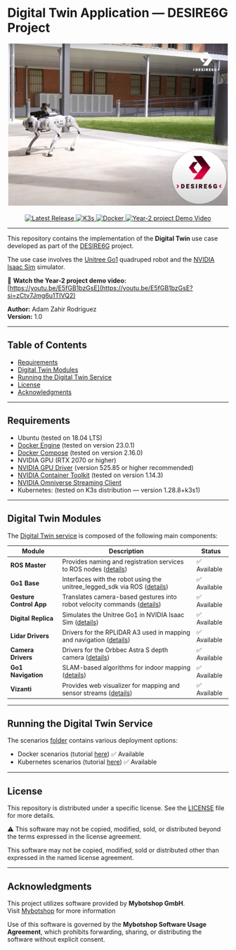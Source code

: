 # Digital Twin Application — DESIRE6G Project

<div align="center">
  <img src="./images/go1-5tonic.png" alt="Go1 at 5TONIC" width="500"/>
  <br><br>
  <a href="https://github.com/adamzr2000/unitree-go1-digital-twin/">
    <img src="https://img.shields.io/badge/Latest_Release-dev-orange" alt="Latest Release">
  </a>
  <a href="https://github.com/k3s-io/k3s/releases/tag/v1.28.8%2Bk3s1">
    <img src="https://img.shields.io/badge/K3s-v1.28.8%2Bk3s1-blue" alt="K3s">
  </a>
  <a href="https://github.com/docker">
    <img src="https://img.shields.io/badge/Docker-v23.0.1-blue" alt="Docker">
  </a>
  <a href="https://youtu.be/E5fGB1bzGsE?si=zCtv7Jmg6u1TIVQ2">
    <img src="https://img.shields.io/badge/Watch-Demo-red?logo=youtube" alt="Year-2 project Demo Video">
  </a>
</div>

---

This repository contains the implementation of the **Digital Twin** use case developed as part of the [DESIRE6G](https://desire6g.eu/) project.

The use case involves the [Unitree Go1](https://unitree-docs.readthedocs.io/en/latest/get_started/Go1_Edu.html) quadruped robot and the [NVIDIA Isaac Sim](https://developer.nvidia.com/isaac-sim) simulator.

🎥 **Watch the Year-2 project demo video:**  
[https://youtu.be/E5fGB1bzGsE](https://youtu.be/E5fGB1bzGsE?si=zCtv7Jmg6u1TIVQ2)

**Author:** Adam Zahir Rodriguez  
**Version:** 1.0

---

## Table of Contents

- [Requirements](#requirements)
- [Digital Twin Modules](#digital-twin-modules)
- [Running the Digital Twin Service](#running-the-digital-twin-service)
- [License](#license)
- [Acknowledgments](#acknowledgments)

---

## Requirements

- Ubuntu (tested on 18.04 LTS)
- [Docker Engine](https://docs.docker.com/engine/install/ubuntu/) (tested on version 23.0.1)
- [Docker Compose](https://docs.docker.com/compose/install/) (tested on version 2.16.0)
- NVIDIA GPU (RTX 2070 or higher)
- [NVIDIA GPU Driver](https://www.nvidia.com/en-us/drivers/unix/) (version 525.85 or higher recommended)
- [NVIDIA Container Toolkit](https://github.com/NVIDIA/nvidia-container-toolkit) (tested on version 1.14.3)
- [NVIDIA Omniverse Streaming Client](https://docs.isaacsim.omniverse.nvidia.com/latest/installation/manual_livestream_clients.html)
- Kubernetes: (tested on K3s distribution — version 1.28.8+k3s1)

---

## Digital Twin Modules

The [Digital Twin service](./digital-twin-service/) is composed of the following main components:

| Module                 | Description                                                                                                     | Status       |
|------------------------|-----------------------------------------------------------------------------------------------------------------|--------------|
| **ROS Master**         | Provides naming and registration services to ROS nodes ([details](./digital-twin-service/ros-master/))         | ✅ Available |
| **Go1 Base**           | Interfaces with the robot using the unitree_legged_sdk via ROS ([details](./digital-twin-service/go1-base/))       | ✅ Available |
| **Gesture Control App**| Translates camera-based gestures into robot velocity commands ([details](./digital-twin-service/gesture-control-app/)) | ✅ Available |
| **Digital Replica**    | Simulates the Unitree Go1 in NVIDIA Isaac Sim ([details](./digital-twin-service/digital-replica/))              | ✅ Available |
| **Lidar Drivers**      | Drivers for the RPLIDAR A3 used in mapping and navigation ([details](./digital-twin-service/lidar-drivers/))    | ✅ Available |
| **Camera Drivers**     | Drivers for the Orbbec Astra S depth camera ([details](./digital-twin-service/camera-drivers/))                 | ✅ Available |
| **Go1 Navigation**     | SLAM-based algorithms for indoor mapping ([details](./digital-twin-service/go1-navigation/))                          | ✅ Available |
| **Vizanti**            | Provides web visualizer for mapping and sensor streams ([details](./digital-twin-service/vizanti/))                  | ✅ Available |

---
 
## Running the Digital Twin Service

The scenarios [folder](./scenarios/) contains various deployment options:
- Docker scenarios (tutorial [here](./scenarios/docker/)) ✅ Available   
- Kubernetes scenarios (tutorial [here](./scenarios/kubernetes/)) ✅ Available   

---

## License
This repository is distributed under a specific license. See the [LICENSE](./LICENSE.txt) file for more details.

⚠️ This software may not be copied, modified, sold, or distributed beyond the terms expressed in the license agreement.

This software may not be copied, modified, sold or distributed other than
expressed in the named license agreement.

---

## Acknowledgments
This project utilizes software provided by **Mybotshop GmbH**.  
Visit [Mybotshop](https://www.docs.mybotshop.de/) for more information

Use of this software is governed by the **Mybotshop Software Usage Agreement**, which prohibits forwarding, sharing, or distributing the software without explicit consent.